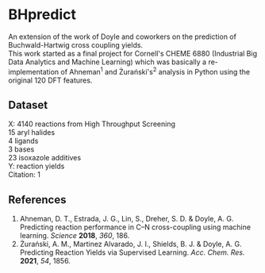 # BHpredict

An extension of the work of Doyle and coworkers on the prediction of Buchwald-Hartwig cross coupling yields.  
This work started as a final project for Cornell's CHEME 6880 (Industrial Big Data Analytics and Machine Learning) which was basically a re-implementation of Ahneman<sup>1</sup> and Żurański's<sup>2</sup> analysis in Python using the original 120 DFT features.

## Dataset

X: 4140 reactions from High Throughput Screening  
    15 aryl halides  
    4 ligands  
    3 bases  
    23 isoxazole additives  
Y: reaction yields  
Citation: 1  

## References

1. Ahneman, D. T., Estrada, J. G., Lin, S., Dreher, S. D. & Doyle, A. G. Predicting reaction performance in C–N cross-coupling using machine learning. *Science* **2018**, *360*, 186.  
2. Żurański, A. M., Martinez Alvarado, J. I., Shields, B. J. & Doyle, A. G. Predicting Reaction Yields via Supervised Learning. *Acc. Chem. Res.* **2021**, *54*, 1856.
